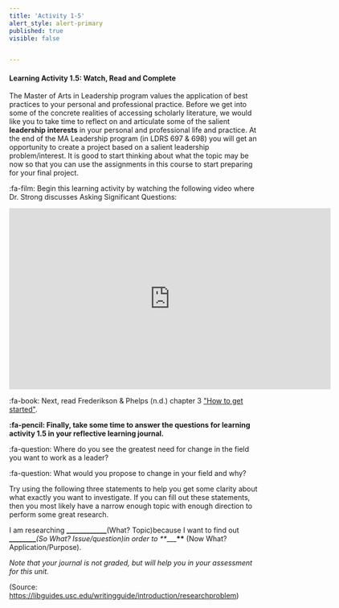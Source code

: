 ```yaml
---
title: 'Activity 1-5'
alert_style: alert-primary
published: true
visible: false


---
```


#### Learning Activity 1.5: Watch, Read and Complete

The Master of Arts in Leadership program values the application of best practices to your personal and professional practice. Before we get into some of the concrete realities of accessing scholarly literature, we would like you to take time to reflect on and articulate some of the salient **leadership interests** in your personal and professional life and practice.  At the end of the MA Leadership program (in LDRS 697 & 698) you will get an opportunity to create a project based on a salient leadership problem/interest.  It is good to start thinking about what the topic may be now so that you can use the assignments in this course to start preparing for your final project.

:fa-film: Begin this learning activity by watching the following video where Dr. Strong discusses Asking Significant Questions:

<iframe width="640" height="360" src="https://web.microsoftstream.com/embed/video/2fa74e84-a253-440c-b05a-5cd24fd74994?autoplay=false&showinfo=true" allowfullscreen style="border:none;"></iframe>


:fa-book: Next, read Frederikson & Phelps (n.d.) chapter 3 ["How to get started"](https://press.rebus.community/literaturereviewsedunursing/chapter/chapter-3-how-to-get-started/).

**:fa-pencil: Finally, take some time to answer the questions for learning activity 1.5 in your reflective learning journal.**

:fa-question: Where do you see the greatest need for change in the field you want to work as a leader? 

:fa-question: What would you propose to change in your field and why? 

Try using the following three statements to help you get some clarity about what exactly you want to investigate. If you can fill out these statements, then you most likely have a narrow enough topic with enough direction to perform some great research.

I am researching **____________**(What? Topic)because I want to find out **________**_(So What? Issue/question)in order to **______**__ (Now What? Application/Purpose).

*Note that your journal is not graded, but will help you in your assessment for this unit.*

(Source: https://libguides.usc.edu/writingguide/introduction/researchproblem)
